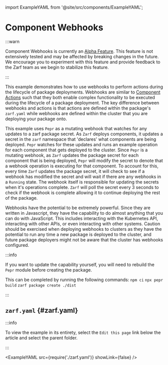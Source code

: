import ExampleYAML from '@site/src/components/ExampleYAML';

# Component Webhooks

:::warn

Component Webhooks is currently an [Alpha Feature](../../docs/9-roadmap.md#alpha). This feature is not extensively tested and may be affected by breaking changes in the future. We encourage you to experiment with this feature and provide feedback to the Zarf team as we begin to stabilize this feature.

:::

This example demonstrates how to use webhooks to perform actions during the lifecycle of package deployments. Webhooks are similar to [Component Actions](../../docs/3-create-a-zarf-package/7-component-actions.md) such that they both enable complex functionality to be executed during the lifecycle of a package deployment. The key difference between webhooks and actions is that actions are defined within the package's `zarf.yaml` while webhooks are defined within the cluster that you are deploying your package onto.

This example uses `Pepr` as a mutating webhook that watches for any updates to a zarf package secret. As `Zarf` deploys components, it updates a secret in the `zarf` namespace that 'declares' what components are being deployed. `Pepr` watches for these updates and runs an example operation for each component that gets deployed to the cluster. Since `Pepr` is a mutating webhook, as `Zarf` updates the package secret for each component that is being deployed, `Pepr` will modify the secret to denote that a webhook operation is executing for that component. To account for this, every time `Zarf` updates the package secret, it will check to see if a webhook has modified the secret and will wait if there are any webhooks in a `Running` state. The webhook itself is responsible for updating the secrets when it's operations complete. `Zarf` will poll the secret every 3 seconds to check if the webhook is complete allowing it to continue deploying the rest of the package.

Webhooks have the potential to be extremely powerful. Since they are written in Javascript, they have the capability to do almost anything that you can do with JavaScript. This includes interacting with the Kubernetes API, interacting with other APIs, or even interacting with other systems. Caution should be exercised when deploying webhooks to clusters as they have the potential to run any time a new package is deployed to the cluster, and future package deployers might not be aware that the cluster has webhooks configured.

:::info

If you want to update the capability yourself, you will need to rebuild the `Pepr` module before creating the package.

This can be completed by running the following commands:
`npm ci`
`npx pepr build`
`zarf package create ./dist`

:::

## `zarf.yaml` {#zarf.yaml}

:::info

To view the example in its entirety, select the `Edit this page` link below the article and select the parent folder.

:::

<ExampleYAML src={require('./zarf.yaml')} showLink={false} />
